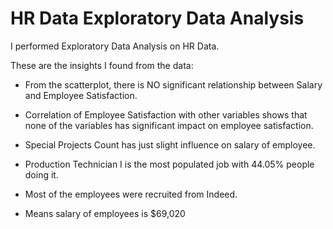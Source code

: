 # HR Data Exploratory Data Analysis

I performed Exploratory Data Analysis on HR Data.

These are the insights I found from the data:

- From the scatterplot, there is NO significant relationship between Salary and Employee Satisfaction.

- Correlation of Employee Satisfaction with other variables shows that none of the variables has significant impact on employee satisfaction.

- Special Projects Count has just slight influence on salary of employee.

- Production Technician I is the most populated job with 44.05% people doing it.

- Most of the employees were recruited from Indeed.

- Means salary of employees is $69,020
